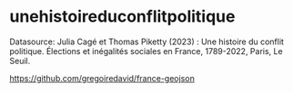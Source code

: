 # unehistoireduconflitpolitique

Datasource: Julia Cagé et Thomas Piketty (2023) : Une histoire du conflit politique. Élections et inégalités sociales en France, 1789-2022, Paris, Le Seuil.

https://github.com/gregoiredavid/france-geojson